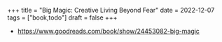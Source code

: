 +++
title = "Big Magic: Creative Living Beyond Fear"
date = 2022-12-07
tags = ["book,todo"]
draft = false
+++

-   <https://www.goodreads.com/book/show/24453082-big-magic>
